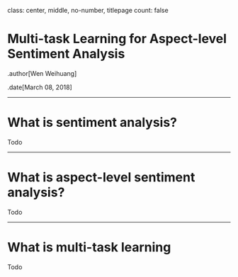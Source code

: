 class: center, middle, no-number, titlepage
count: false

# Multi-task Learning for Aspect-level Sentiment Analysis

.author[Wen Weihuang]

.date[March 08, 2018]

---

# What is sentiment analysis?

Todo

---

# What is aspect-level sentiment analysis?

Todo

---

# What is multi-task learning

Todo
